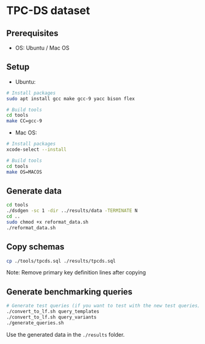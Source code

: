 # TPC-DS dataset

## Prerequisites

- OS: Ubuntu / Mac OS

## Setup

- Ubuntu:

```sh
# Install packages
sudo apt install gcc make gcc-9 yacc bison flex

# Build tools
cd tools
make CC=gcc-9
```

- Mac OS:

```sh
# Install packages
xcode-select --install

# Build tools
cd tools
make OS=MACOS
```

## Generate data

```sh
cd tools
./dsdgen -sc 1 -dir ../results/data -TERMINATE N
cd ..
sudo chmod +x reformat_data.sh
./reformat_data.sh
```

## Copy schemas

```sh
cp ./tools/tpcds.sql ./results/tpcds.sql
```

Note: Remove primary key definition lines after copying

## Generate benchmarking queries

```sh
# Generate test queries (if you want to test with the new test queries)
./convert_to_lf.sh query_templates
./convert_to_lf.sh query_variants
./generate_queries.sh
```

Use the generated data in the `./results` folder.
